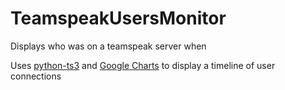 # TeamspeakUsersMonitor
Displays who was on a teamspeak server when

Uses <a href="https://github.com/nikdoof/python-ts3">python-ts3</a> and <a href="https://developers.google.com/chart/">Google Charts</a> to display a timeline of user connections
